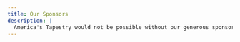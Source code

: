 ```yaml
---
title: Our Sponsors
description: |
  America's Tapestry would not be possible without our generous sponsors. These organizations believe in the power of needlework to build connections and community, and hope this project will ignite a resurgence in the art of embroidery.
---
```

